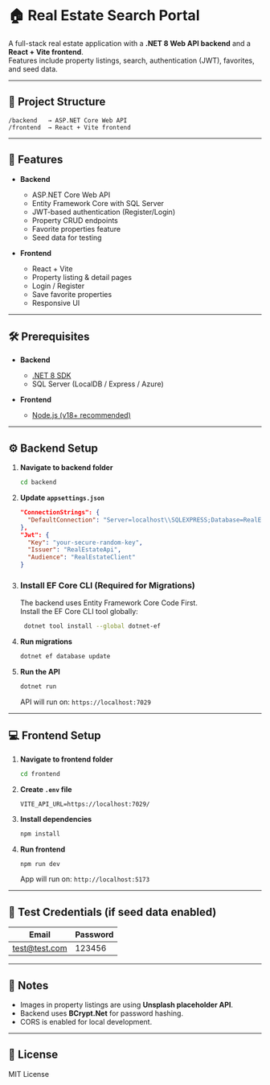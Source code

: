 # 🏠 Real Estate Search Portal

A full-stack real estate application with a **.NET 8 Web API backend** and a **React + Vite frontend**.  
Features include property listings, search, authentication (JWT), favorites, and seed data.

---

## 📂 Project Structure

```
/backend   → ASP.NET Core Web API
/frontend  → React + Vite frontend
```

---

## 🚀 Features

- **Backend**
  - ASP.NET Core Web API
  - Entity Framework Core with SQL Server
  - JWT-based authentication (Register/Login)
  - Property CRUD endpoints
  - Favorite properties feature
  - Seed data for testing

- **Frontend**
  - React + Vite
  - Property listing & detail pages
  - Login / Register
  - Save favorite properties
  - Responsive UI

---

## 🛠 Prerequisites

- **Backend**
  - [.NET 8 SDK](https://dotnet.microsoft.com/en-us/download/dotnet/8.0)
  - SQL Server (LocalDB / Express / Azure)

- **Frontend**
  - [Node.js (v18+ recommended)](https://nodejs.org/)

---

## ⚙️ Backend Setup

1. **Navigate to backend folder**
   ```bash
   cd backend
   ```

2. **Update `appsettings.json`**
   ```json
   "ConnectionStrings": {
     "DefaultConnection": "Server=localhost\\SQLEXPRESS;Database=RealEstateDb;User Id=sa;Password=YourPassword;Trusted_Connection=True;TrustServerCertificate=True;"
   },
   "Jwt": {
     "Key": "your-secure-random-key",
     "Issuer": "RealEstateApi",
     "Audience": "RealEstateClient"
   }
   ```
3. ### Install EF Core CLI (Required for Migrations)
   The backend uses Entity Framework Core Code First.  
   Install the EF Core CLI tool globally:
   ```sh
    dotnet tool install --global dotnet-ef
   ```

4. **Run migrations**
   ```bash
   dotnet ef database update
   ```

5. **Run the API**
   ```bash
   dotnet run
   ```
   API will run on: `https://localhost:7029`

---

## 💻 Frontend Setup

1. **Navigate to frontend folder**
   ```bash
   cd frontend
   ```

2. **Create `.env` file**
   ```env
   VITE_API_URL=https://localhost:7029/
   ```

3. **Install dependencies**
   ```bash
   npm install
   ```

4. **Run frontend**
   ```bash
   npm run dev
   ```
   App will run on: `http://localhost:5173`

---

## 🔑 Test Credentials (if seed data enabled)

| Email          | Password |
|----------------|----------|
| test@test.com  | 123456   |

---

## 📌 Notes

- Images in property listings are using **Unsplash placeholder API**.
- Backend uses **BCrypt.Net** for password hashing.
- CORS is enabled for local development.

---

## 📝 License
MIT License
